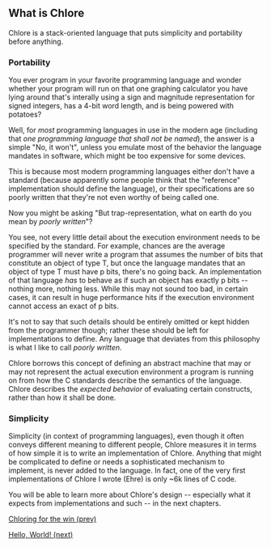 What is Chlore
---

Chlore is a stack-oriented language that puts simplicity and portability before anything.

### Portability

You ever program in your favorite programming language and wonder whether your program will run on that one graphing calculator you have lying around that's interally using a sign and magnitude representation for signed integers, has a 4-bit word length, and is being powered with potatoes?

Well, for _most_ programming languages in use in the modern age (including that _one programming language that shall not be named_), the answer is a simple "No, it won't", unless you emulate most of the behavior the language mandates in software, which might be too expensive for some devices.

This is because most modern programming languages either don't have a standard (because apparently some people think that the "reference" implementation should define the language), or their specifications are so poorly written that they're not even worthy of being called one.

Now you might be asking "But trap-representation, what on earth do you mean by _poorly written_"?

You see, not every little detail about the execution environment needs to be specified by the standard. For example, chances are the average programmer will never write a program that assumes the number of bits that constitute an object of type T, but once the language mandates that an object of type T must have p bits, there's no going back. An implementation of that language _has_ to behave as if such an object has exactly p bits -- nothing more, nothing less. While this may not sound too bad, in certain cases, it can result in huge performance hits if the execution environment cannot access an exact of p bits.

It's not to say that such details should be entirely omitted or kept hidden from the programmer though; rather these should be left for implementations to define. Any language that deviates from this philosophy is what I like to call _poorly written_.

Chlore borrows this concept of defining an abstract machine that may or may not represent the actual execution environment a program is running on from how the C standards describe the semantics of the language. Chlore describes the _expected behavior_ of evaluating certain constructs, rather than how it shall be done.

### Simplicity

Simplicity (in context of programming languages), even though it often conveys different meaning to different people, Chlore measures it in terms of how simple it is to write an implementation of Chlore. Anything that might be complicated to define or needs a sophisticated mechanism to implement, is never added to the language. In fact, one of the very first implementations of Chlore I wrote (Ehre) is only ~6k lines of C code.

You will be able to learn more about Chlore's design -- especially what it expects from implementations and such -- in the next chapters.

[Chloring for the win (prev)](./chloring_for_the_win.md)

[Hello, World! (next)](./hello_world.md)
